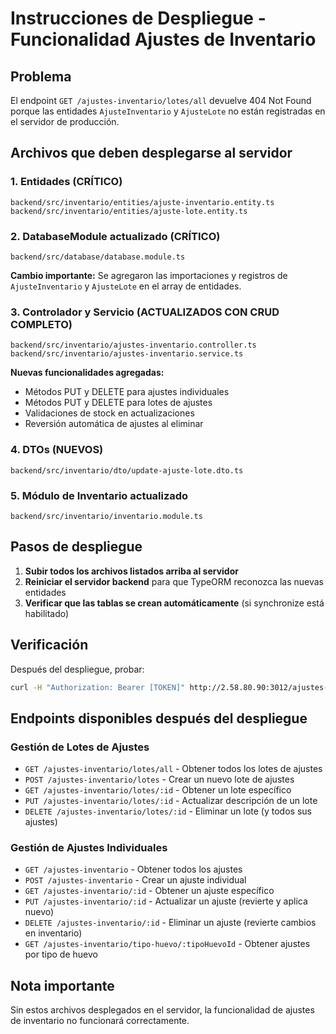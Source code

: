 # Instrucciones de Despliegue - Funcionalidad Ajustes de Inventario

## Problema
El endpoint `GET /ajustes-inventario/lotes/all` devuelve 404 Not Found porque las entidades `AjusteInventario` y `AjusteLote` no están registradas en el servidor de producción.

## Archivos que deben desplegarse al servidor

### 1. Entidades (CRÍTICO)
```
backend/src/inventario/entities/ajuste-inventario.entity.ts
backend/src/inventario/entities/ajuste-lote.entity.ts
```

### 2. DatabaseModule actualizado (CRÍTICO)
```
backend/src/database/database.module.ts
```
**Cambio importante:** Se agregaron las importaciones y registros de `AjusteInventario` y `AjusteLote` en el array de entidades.

### 3. Controlador y Servicio (ACTUALIZADOS CON CRUD COMPLETO)
```
backend/src/inventario/ajustes-inventario.controller.ts
backend/src/inventario/ajustes-inventario.service.ts
```
**Nuevas funcionalidades agregadas:**
- Métodos PUT y DELETE para ajustes individuales
- Métodos PUT y DELETE para lotes de ajustes
- Validaciones de stock en actualizaciones
- Reversión automática de ajustes al eliminar

### 4. DTOs (NUEVOS)
```
backend/src/inventario/dto/update-ajuste-lote.dto.ts
```

### 5. Módulo de Inventario actualizado
```
backend/src/inventario/inventario.module.ts
```

## Pasos de despliegue

1. **Subir todos los archivos listados arriba al servidor**
2. **Reiniciar el servidor backend** para que TypeORM reconozca las nuevas entidades
3. **Verificar que las tablas se crean automáticamente** (si synchronize está habilitado)

## Verificación
Después del despliegue, probar:
```bash
curl -H "Authorization: Bearer [TOKEN]" http://2.58.80.90:3012/ajustes-inventario/lotes/all
```

## Endpoints disponibles después del despliegue

### Gestión de Lotes de Ajustes
- `GET /ajustes-inventario/lotes/all` - Obtener todos los lotes de ajustes
- `POST /ajustes-inventario/lotes` - Crear un nuevo lote de ajustes
- `GET /ajustes-inventario/lotes/:id` - Obtener un lote específico
- `PUT /ajustes-inventario/lotes/:id` - Actualizar descripción de un lote
- `DELETE /ajustes-inventario/lotes/:id` - Eliminar un lote (y todos sus ajustes)

### Gestión de Ajustes Individuales
- `GET /ajustes-inventario` - Obtener todos los ajustes
- `POST /ajustes-inventario` - Crear un ajuste individual
- `GET /ajustes-inventario/:id` - Obtener un ajuste específico
- `PUT /ajustes-inventario/:id` - Actualizar un ajuste (revierte y aplica nuevo)
- `DELETE /ajustes-inventario/:id` - Eliminar un ajuste (revierte cambios en inventario)
- `GET /ajustes-inventario/tipo-huevo/:tipoHuevoId` - Obtener ajustes por tipo de huevo

## Nota importante
Sin estos archivos desplegados en el servidor, la funcionalidad de ajustes de inventario no funcionará correctamente.